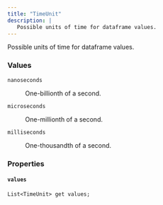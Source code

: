 ```yaml
---
title: "TimeUnit"
description: |
   Possible units of time for dataframe values.
---
```

 Possible units of time for dataframe values.

### Values

<dl>
  <dt><code>nanoseconds</code></dt>
  <dd>
  
 One-billionth of a second.
  </dd>
  <dt><code>microseconds</code></dt>
  <dd>
  
 One-millionth of a second.
  </dd>
  <dt><code>milliseconds</code></dt>
  <dd>
  
 One-thousandth of a second.
  </dd>
</dl>

### Properties
#### `values`
<code>List\<TimeUnit> get values;</code>


